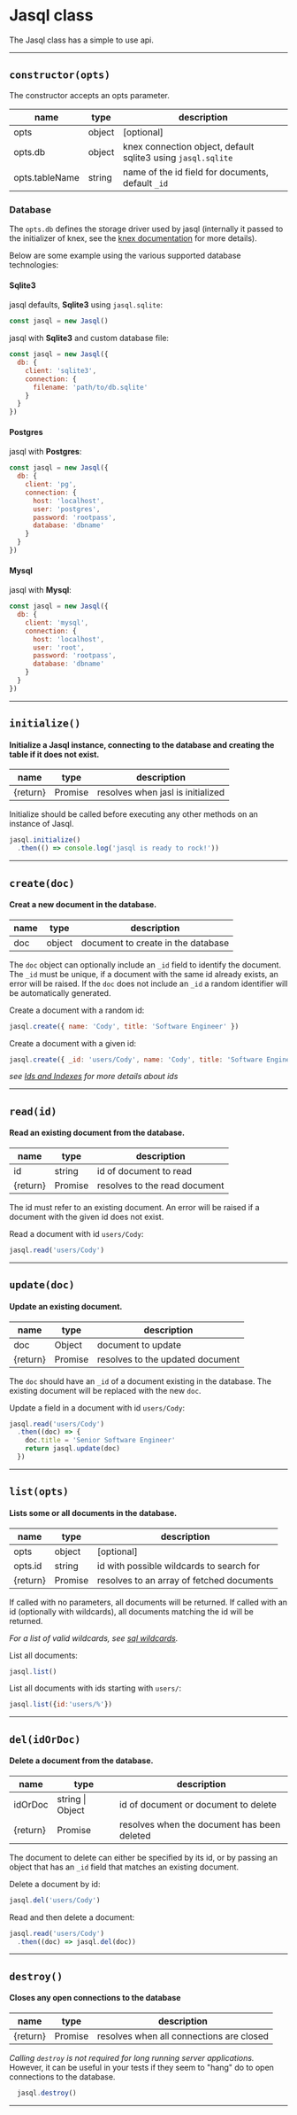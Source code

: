 # Jasql class

The Jasql class has a simple to use api.

---

## `constructor(opts)`

The constructor accepts an opts parameter.

<table class="table table-striped table-hover">
  <thead>
    <tr>
      <th>name</th>
      <th>type</th>
      <th>description</th>
    </tr>
  </thead>
  <tbody>
    <tr>
      <td>opts</td>
      <td>object</td>
      <td>[optional]</td>
    </tr>
    <tr>
      <td>opts.db</td>
      <td>object</td>
      <td>knex connection object, default sqlite3 using <code class="highlighter-rouge">jasql.sqlite</code></td>
    </tr>
    <tr>
      <td>opts.tableName</td>
      <td>string</td>
      <td>name of the id field for documents, default <code class="highlighter-rouge">_id</code></td>
    </tr>
  </tbody>
</table>

### Database

The `opts.db` defines the storage driver used by jasql
(internally it passed to the initializer of knex, see the [knex documentation](http://knexjs.org/#Installation-client) for more details).

Below are some example using the various supported database technologies:

#### Sqlite3

jasql defaults, **Sqlite3** using `jasql.sqlite`:

```javascript
const jasql = new Jasql()
```

jasql with **Sqlite3** and custom database file:

```javascript
const jasql = new Jasql({
  db: {
    client: 'sqlite3',
    connection: {
      filename: 'path/to/db.sqlite'
    }
  }
})
```

#### Postgres

jasql with **Postgres**:

```javascript
const jasql = new Jasql({
  db: {
    client: 'pg',
    connection: {
      host: 'localhost',
      user: 'postgres',
      password: 'rootpass',
      database: 'dbname'
    }
  }
})
```

#### Mysql

jasql with **Mysql**:

```javascript
const jasql = new Jasql({
  db: {
    client: 'mysql',
    connection: {
      host: 'localhost',
      user: 'root',
      password: 'rootpass',
      database: 'dbname'
    }
  }
})
```

---

## `initialize()`

#### Initialize a Jasql instance, connecting to the database and creating the table if it does not exist.

<table class="table table-striped table-hover">
  <thead>
    <tr>
      <th>name</th>
      <th>type</th>
      <th>description</th>
    </tr>
  </thead>
  <tbody>
    <tr>
      <td>{return}</td>
      <td>Promise</td>
      <td>resolves when jasl is initialized</td>
    </tr>
  </tbody>
</table>

Initialize should be called before executing any other methods on an instance of Jasql.

```javascript
jasql.initialize()
  .then(() => console.log('jasql is ready to rock!'))
```

---

## `create(doc)`

#### Creat a new document in the database.

<table class="table table-striped table-hover">
  <thead>
    <tr>
      <th>name</th>
      <th>type</th>
      <th>description</th>
    </tr>
  </thead>
  <tbody>
    <tr>
      <td>doc</td>
      <td>object</td>
      <td>document to create in the database</td>
    </tr>
  </tbody>
</table>

The `doc` object can optionally include an `_id` field to identify the document.
The `_id` must be unique, if a document with the same id already exists, an error will be raised.
If the `doc` does not include an `_id` a random identifier will be automatically generated.

Create a document with a random id:

```javascript
jasql.create({ name: 'Cody', title: 'Software Engineer' })
```

Create a document with a given id:

```javascript
jasql.create({ _id: 'users/Cody', name: 'Cody', title: 'Software Engineer' })
```

_see [Ids and Indexes](#ids-and-indexes) for more details about ids_

---

## `read(id)`

#### Read an existing document from the database.

<table class="table table-striped table-hover">
  <thead>
    <tr>
      <th>name</th>
      <th>type</th>
      <th>description</th>
    </tr>
  </thead>
  <tbody>
    <tr>
      <td>id</td>
      <td>string</td>
      <td>id of document to read</td>
    </tr>
    <tr>
      <td>{return}</td>
      <td>Promise</td>
      <td>resolves to the read document</td>
    </tr>
  </tbody>
</table>

The id must refer to an existing document.
An error will be raised if a document with the given id does not exist.

Read a document with id `users/Cody`:

```javascript
jasql.read('users/Cody')
```

---

## `update(doc)`

#### Update an existing document.

<table class="table table-striped table-hover">
  <thead>
    <tr>
      <th>name</th>
      <th>type</th>
      <th>description</th>
    </tr>
  </thead>
  <tbody>
    <tr>
      <td>doc</td>
      <td>Object</td>
      <td>document to update</td>
    </tr>
    <tr>
      <td>{return}</td>
      <td>Promise</td>
      <td>resolves to the updated document</td>
    </tr>
  </tbody>
</table>

The `doc` should have an `_id` of a document existing in the database.
The existing document will be replaced with the new `doc`.

Update a field in a document with id `users/Cody`:

```javascript
jasql.read('users/Cody')
  .then((doc) => {
    doc.title = 'Senior Software Engineer'
    return jasql.update(doc)
  })
```

---


## `list(opts)`

#### Lists some or all documents in the database.

<table class="table table-striped table-hover">
  <thead>
    <tr>
      <th>name</th>
      <th>type</th>
      <th>description</th>
    </tr>
  </thead>
  <tbody>
    <tr>
      <td>opts</td>
      <td>object</td>
      <td>[optional]</td>
    </tr>
    <tr>
      <td>opts.id</td>
      <td>string</td>
      <td>id with possible wildcards to search for</td>
    </tr>
    <tr>
      <td>{return}</td>
      <td>Promise</td>
      <td>resolves to an array of fetched documents</td>
    </tr>
  </tbody>
</table>

If called with no parameters, all documents will be returned.
If called with an id (optionally with wildcards), all documents matching the id will be returned.

_For a list of valid wildcards, see [sql wildcards](http://www.w3schools.com/sql/sql_wildcards.asp)._

List all documents:

```javascript
jasql.list()
```

List all documents with ids starting with `users/`:

```javascript
jasql.list({id:'users/%'})
```

---

## `del(idOrDoc)`

#### Delete a document from the database.

<table class="table table-striped table-hover">
  <thead>
    <tr>
      <th>name</th>
      <th>type</th>
      <th>description</th>
    </tr>
  </thead>
  <tbody>
    <tr>
      <td>idOrDoc</td>
      <td>string | Object</td>
      <td>id of document or document to delete</td>
    </tr>
    <tr>
      <td>{return}</td>
      <td>Promise</td>
      <td>resolves when the document has been deleted</td>
    </tr>
  </tbody>
</table>

The document to delete can either be specified by its id, or by passing
an object that has an `_id` field that matches an existing document.

Delete a document by id:

```javascript
jasql.del('users/Cody')
```

Read and then delete a document:

```javascript
jasql.read('users/Cody')
  .then((doc) => jasql.del(doc))
```

---

## `destroy()`

#### Closes any open connections to the database

<table class="table table-striped table-hover">
  <thead>
    <tr>
      <th>name</th>
      <th>type</th>
      <th>description</th>
    </tr>
  </thead>
  <tbody>
    <tr>
      <td>{return}</td>
      <td>Promise</td>
      <td>resolves when all connections are closed</td>
    </tr>
  </tbody>
</table>

_Calling `destroy` is not required for long running server applications._
However, it can be useful in your tests if they seem to "hang" do to open connections to the database.

```javascript
  jasql.destroy()
```

---
